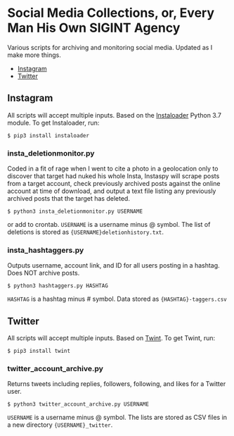 # Social Media Collections, or, Every Man His Own SIGINT Agency

Various scripts for archiving and monitoring social media.  Updated as I make more things.

- [Instagram](##Instagram)
- [Twitter](##Twitter)

## Instagram

All scripts will accept multiple inputs.  Based on the [Instaloader](https://github.com/instaloader/instaloader) Python 3.7 module.  To get Instaloader, run:

```
$ pip3 install instaloader
```

### insta_deletionmonitor.py

Coded in a fit of rage when I went to cite a photo in a geolocation only to discover that target had nuked his whole Insta, Instaspy will scrape posts from a target account, check previously archived posts against the online account at time of download, and output a text file listing any previously archived posts that the target has deleted.

```
$ python3 insta_deletionmonitor.py USERNAME
```
or add to crontab. `USERNAME` is a username minus @ symbol. The list of deletions is stored as `{USERNAME}deletionhistory.txt`.

### insta_hashtaggers.py

Outputs username, account link, and ID for all users posting in a hashtag.  Does NOT archive posts.

```
$ python3 hashtaggers.py HASHTAG
```
`HASHTAG` is a hashtag minus # symbol.  Data stored as `{HASHTAG}-taggers.csv`

## Twitter

All scripts will accept multiple inputs.  Based on [Twint](https://github.com/twintproject/twint).  To get Twint, run:

```
$ pip3 install twint
```

### twitter_account_archive.py

Returns tweets including replies, followers, following, and likes for a Twitter user.

```
$ python3 twitter_account_archive.py USERNAME
```
`USERNAME` is a username minus @ symbol. The lists are stored as CSV files in a new directory `{USERNAME}_twitter`.
